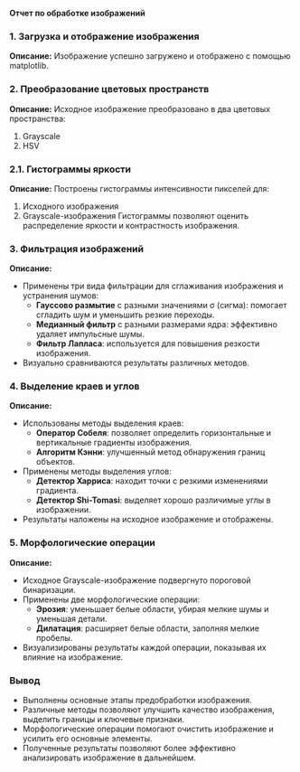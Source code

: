 **Отчет по обработке изображений**

### 1. Загрузка и отображение изображения
**Описание:**
Изображение успешно загружено и отображено с помощью matplotlib.

### 2. Преобразование цветовых пространств
**Описание:**
Исходное изображение преобразовано в два цветовых пространства:
1) Grayscale
2) HSV

### 2.1. Гистограммы яркости
**Описание:**
Построены гистограммы интенсивности пикселей для:
1) Исходного изображения
2) Grayscale-изображения
Гистограммы позволяют оценить распределение яркости и контрастность изображения.

### 3. Фильтрация изображений
**Описание:**
- Применены три вида фильтрации для сглаживания изображения и устранения шумов:
  - **Гауссово размытие** с разными значениями σ (сигма): помогает сгладить шум и уменьшить резкие переходы.
  - **Медианный фильтр** с разными размерами ядра: эффективно удаляет импульсные шумы.
  - **Фильтр Лапласа**: используется для повышения резкости изображения.
- Визуально сравниваются результаты различных методов.

### 4. Выделение краев и углов
**Описание:**
- Использованы методы выделения краев:
  - **Оператор Собеля**: позволяет определить горизонтальные и вертикальные градиенты изображения.
  - **Алгоритм Кэнни**: улучшенный метод обнаружения границ объектов.
- Применены методы выделения углов:
  - **Детектор Харриса**: находит точки с резкими изменениями градиента.
  - **Детектор Shi-Tomasi**: выделяет хорошо различимые углы в изображении.
- Результаты наложены на исходное изображение и отображены.

### 5. Морфологические операции
**Описание:**
- Исходное Grayscale-изображение подвергнуто пороговой бинаризации.
- Применены две морфологические операции:
  - **Эрозия**: уменьшает белые области, убирая мелкие шумы и уменьшая детали.
  - **Дилатация**: расширяет белые области, заполняя мелкие пробелы.
- Визуализированы результаты каждой операции, показывая их влияние на изображение.

### Вывод
- Выполнены основные этапы предобработки изображения.
- Различные методы позволяют улучшить качество изображения, выделить границы и ключевые признаки.
- Морфологические операции помогают очистить изображение и усилить его основные элементы.
- Полученные результаты позволяют более эффективно анализировать изображение в дальнейшем.

